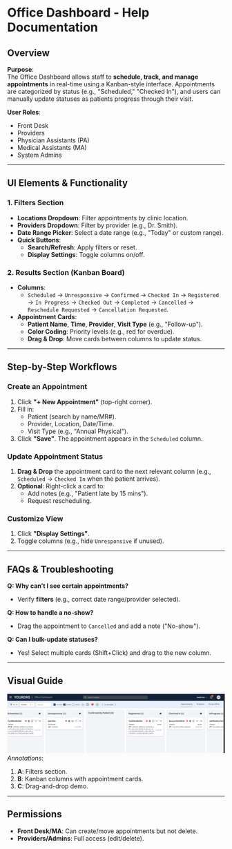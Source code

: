 # Office Dashboard - Help Documentation

## Overview
**Purpose**:  
The Office Dashboard allows staff to **schedule, track, and manage appointments** in real-time using a Kanban-style interface. Appointments are categorized by status (e.g., "Scheduled," "Checked In"), and users can manually update statuses as patients progress through their visit.

**User Roles**:  
- Front Desk  
- Providers  
- Physician Assistants (PA)  
- Medical Assistants (MA)  
- System Admins  

---

## UI Elements & Functionality

### 1. Filters Section
- **Locations Dropdown**: Filter appointments by clinic location.  
- **Providers Dropdown**: Filter by provider (e.g., Dr. Smith).  
- **Date Range Picker**: Select a date range (e.g., "Today" or custom range).  
- **Quick Buttons**:  
  - **Search/Refresh**: Apply filters or reset.  
  - **Display Settings**: Toggle columns on/off.  

### 2. Results Section (Kanban Board)
- **Columns**:  
  - `Scheduled` → `Unresponsive` → `Confirmed` → `Checked In` → `Registered` → `In Progress` → `Checked Out` → `Completed` → `Cancelled` → `Reschedule Requested` → `Cancellation Requested`.  
- **Appointment Cards**:  
  - **Patient Name**, **Time**, **Provider**, **Visit Type** (e.g., "Follow-up").  
  - **Color Coding**: Priority levels (e.g., red for overdue).  
  - **Drag & Drop**: Move cards between columns to update status.  

---

## Step-by-Step Workflows

### Create an Appointment
1. Click **"+ New Appointment"** (top-right corner).  
2. Fill in:  
   - Patient (search by name/MR#).  
   - Provider, Location, Date/Time.  
   - Visit Type (e.g., "Annual Physical").  
3. Click **"Save"**. The appointment appears in the `Scheduled` column.  

### Update Appointment Status
1. **Drag & Drop** the appointment card to the next relevant column (e.g., `Scheduled` → `Checked In` when the patient arrives).  
2. **Optional**: Right-click a card to:  
   - Add notes (e.g., "Patient late by 15 mins").  
   - Request rescheduling.  

### Customize View
1. Click **"Display Settings"**.  
2. Toggle columns (e.g., hide `Unresponsive` if unused).  

---

## FAQs & Troubleshooting
**Q: Why can’t I see certain appointments?**  
- Verify **filters** (e.g., correct date range/provider selected).  

**Q: How to handle a no-show?**  
- Drag the appointment to `Cancelled` and add a note ("No-show").  

**Q: Can I bulk-update statuses?**  
- Yes! Select multiple cards (Shift+Click) and drag to the new column.  

---

## Visual Guide
![Office Dashboard Screenshot](../Office-Dashboard/asset/Overview.png)  
*Annotations*:  
1. **A**: Filters section.  
2. **B**: Kanban columns with appointment cards.  
3. **C**: Drag-and-drop demo.  

---

## Permissions
- **Front Desk/MA**: Can create/move appointments but not delete.  
- **Providers/Admins**: Full access (edit/delete).  